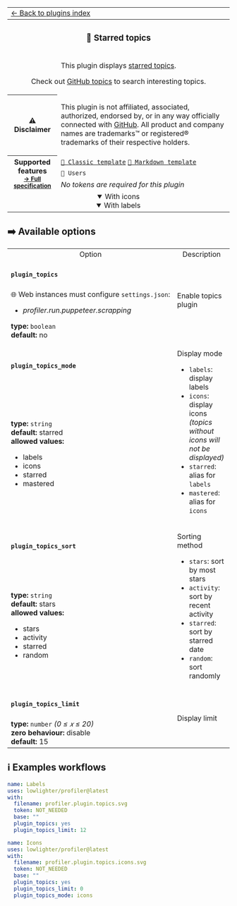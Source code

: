 <!--header-->
<table>
  <tr><td colspan="2"><a href="/README.md#-plugins">← Back to plugins index</a></td></tr>
  <tr><th colspan="2"><h3>📌 Starred topics</h3></th></tr>
  <tr><td colspan="2" align="center"><p>This plugin displays <a href="https://github.com/stars?filter=topics">starred topics</a>.</p>
<p>Check out <a href="https://github.com/topics">GitHub topics</a> to search interesting topics.</p>
</td></tr>
  <tr><th>⚠️ Disclaimer</th><td><p>This plugin is not affiliated, associated, authorized, endorsed by, or in any way officially connected with <a href="https://github.com">GitHub</a>.
All product and company names are trademarks™ or registered® trademarks of their respective holders.</p>
</td></tr>
  <tr>
    <th rowspan="3">Supported features<br><sub><a href="metadata.yml">→ Full specification</a></sub></th>
    <td><a href="/source/templates/classic/README.md"><code>📗 Classic template</code></a> <a href="/source/templates/markdown/README.md"><code>📒 Markdown template</code></a></td>
  </tr>
  <tr>
    <td><code>👤 Users</code></td>
  </tr>
  <tr>
    <td><i>No tokens are required for this plugin</i></td>
  </tr>
  <tr>
    <td colspan="2" align="center">
      <details open><summary>With icons</summary><img src="https://github.com/lowlighter/profiler/blob/examples/profiler.plugin.topics.icons.svg" alt=""></img></details>
      <details open><summary>With labels</summary><img src="https://github.com/lowlighter/profiler/blob/examples/profiler.plugin.topics.svg" alt=""></img></details>
      <img width="900" height="1" alt="">
    </td>
  </tr>
</table>
<!--/header-->

## ➡️ Available options

<!--options-->
<table>
  <tr>
    <td align="center" nowrap="nowrap">Option</i></td><td align="center" nowrap="nowrap">Description</td>
  </tr>
  <tr>
    <td nowrap="nowrap"><h4><code>plugin_topics</code></h4></td>
    <td rowspan="2"><p>Enable topics plugin</p>
<img width="900" height="1" alt=""></td>
  </tr>
  <tr>
    <td nowrap="nowrap">🌐 Web instances must configure <code>settings.json</code>:
<ul>
<li><i>profiler.run.puppeteer.scrapping</i></li>
</ul>
<b>type:</b> <code>boolean</code>
<br>
<b>default:</b> no<br></td>
  </tr>
  <tr>
    <td nowrap="nowrap"><h4><code>plugin_topics_mode</code></h4></td>
    <td rowspan="2"><p>Display mode</p>
<ul>
<li><code>labels</code>: display labels</li>
<li><code>icons</code>: display icons <em>(topics without icons will not be displayed)</em></li>
<li><code>starred</code>: alias for <code>labels</code></li>
<li><code>mastered</code>: alias for <code>icons</code></li>
</ul>
<img width="900" height="1" alt=""></td>
  </tr>
  <tr>
    <td nowrap="nowrap"><b>type:</b> <code>string</code>
<br>
<b>default:</b> starred<br>
<b>allowed values:</b><ul><li>labels</li><li>icons</li><li>starred</li><li>mastered</li></ul></td>
  </tr>
  <tr>
    <td nowrap="nowrap"><h4><code>plugin_topics_sort</code></h4></td>
    <td rowspan="2"><p>Sorting method</p>
<ul>
<li><code>stars</code>: sort by most stars</li>
<li><code>activity</code>: sort by recent activity</li>
<li><code>starred</code>: sort by starred date</li>
<li><code>random</code>: sort randomly</li>
</ul>
<img width="900" height="1" alt=""></td>
  </tr>
  <tr>
    <td nowrap="nowrap"><b>type:</b> <code>string</code>
<br>
<b>default:</b> stars<br>
<b>allowed values:</b><ul><li>stars</li><li>activity</li><li>starred</li><li>random</li></ul></td>
  </tr>
  <tr>
    <td nowrap="nowrap"><h4><code>plugin_topics_limit</code></h4></td>
    <td rowspan="2"><p>Display limit</p>
<img width="900" height="1" alt=""></td>
  </tr>
  <tr>
    <td nowrap="nowrap"><b>type:</b> <code>number</code>
<i>(0 ≤
𝑥
≤ 20)</i>
<br>
<b>zero behaviour:</b> disable</br>
<b>default:</b> 15<br></td>
  </tr>
</table>
<!--/options-->

## ℹ️ Examples workflows

<!--examples-->

```yaml
name: Labels
uses: lowlighter/profiler@latest
with:
  filename: profiler.plugin.topics.svg
  token: NOT_NEEDED
  base: ""
  plugin_topics: yes
  plugin_topics_limit: 12
```

```yaml
name: Icons
uses: lowlighter/profiler@latest
with:
  filename: profiler.plugin.topics.icons.svg
  token: NOT_NEEDED
  base: ""
  plugin_topics: yes
  plugin_topics_limit: 0
  plugin_topics_mode: icons
```

<!--/examples-->
